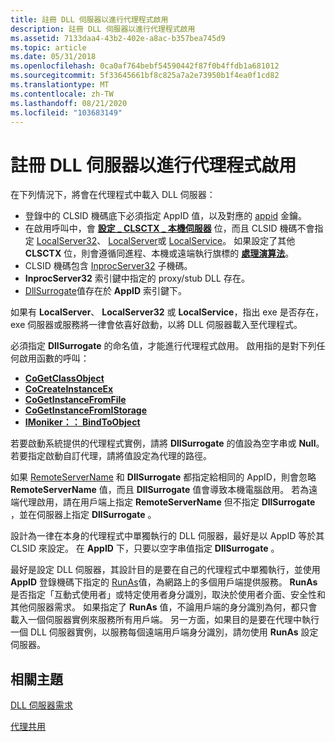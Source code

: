 ```yaml
---
title: 註冊 DLL 伺服器以進行代理程式啟用
description: 註冊 DLL 伺服器以進行代理程式啟用
ms.assetid: 7133daa4-43b2-402e-a8ac-b357bea745d9
ms.topic: article
ms.date: 05/31/2018
ms.openlocfilehash: 0ca0af764bebf54590442f87f0b4ffdb1a681012
ms.sourcegitcommit: 5f33645661bf8c825a7a2e73950b1f4ea0f1cd82
ms.translationtype: MT
ms.contentlocale: zh-TW
ms.lasthandoff: 08/21/2020
ms.locfileid: "103683149"
---
```

# <a name="registering-the-dll-server-for-surrogate-activation"></a>註冊 DLL 伺服器以進行代理程式啟用

在下列情況下，將會在代理程式中載入 DLL 伺服器：

-   登錄中的 CLSID 機碼底下必須指定 AppID 值，以及對應的 [appid](appid-key.md) 金鑰。
-   在啟用呼叫中，會 [**設定 \_ CLSCTX \_ 本機伺服器**](/windows/win32/api/wtypesbase/ne-wtypesbase-clsctx) 位，而且 CLSID 機碼不會指定 [LocalServer32](localserver32.md)、 [LocalServer](localserver.md)或 [LocalService](localservice.md)。 如果設定了其他 **CLSCTX** 位，則會遵循同進程、本機或遠端執行旗標的 [**處理演算法**](/windows/win32/api/wtypesbase/ne-wtypesbase-clsctx)。
-   CLSID 機碼包含 [InprocServer32](inprocserver32.md) 子機碼。
-   **InprocServer32** 索引鍵中指定的 proxy/stub DLL 存在。
-   [DllSurrogate](dllsurrogate.md)值存在於 **AppID** 索引鍵下。

如果有 **LocalServer**、 **LocalServer32** 或 **LocalService**，指出 exe 是否存在，exe 伺服器或服務將一律會依喜好啟動，以將 DLL 伺服器載入至代理程式。

必須指定 **DllSurrogate** 的命名值，才能進行代理程式啟用。 啟用指的是對下列任何啟用函數的呼叫：

-   [**CoGetClassObject**](/windows/desktop/api/combaseapi/nf-combaseapi-cogetclassobject)
-   [**CoCreateInstanceEx**](/windows/desktop/api/combaseapi/nf-combaseapi-cocreateinstanceex)
-   [**CoGetInstanceFromFile**](/windows/desktop/api/Objbase/nf-objbase-cogetinstancefromfile)
-   [**CoGetInstanceFromIStorage**](/windows/desktop/api/Objbase/nf-objbase-cogetinstancefromistorage)
-   [**IMoniker：： BindToObject**](/windows/desktop/api/ObjIdl/nf-objidl-imoniker-bindtoobject)

若要啟動系統提供的代理程式實例，請將 **DllSurrogate** 的值設為空字串或 **Null**。 若要指定啟動自訂代理，請將值設定為代理的路徑。

如果 [RemoteServerName](remoteservername.md) 和 **DllSurrogate** 都指定給相同的 AppID，則會忽略 **RemoteServerName** 值，而且 **DllSurrogate** 值會導致本機電腦啟用。 若為遠端代理啟用，請在用戶端上指定 **RemoteServerName** 但不指定 **DllSurrogate** ，並在伺服器上指定 **DllSurrogate** 。

設計為一律在本身的代理程式中單獨執行的 DLL 伺服器，最好是以 AppID 等於其 CLSID 來設定。 在 **AppID** 下，只要以空字串值指定 **DllSurrogate** 。

最好是設定 DLL 伺服器，其設計目的是要在自己的代理程式中單獨執行，並使用 **AppID** 登錄機碼下指定的 [RunAs](runas.md)值，為網路上的多個用戶端提供服務。 **RunAs** 是否指定「互動式使用者」或特定使用者身分識別，取決於使用者介面、安全性和其他伺服器需求。 如果指定了 **RunAs** 值，不論用戶端的身分識別為何，都只會載入一個伺服器實例來服務所有用戶端。 另一方面，如果目的是要在代理中執行一個 DLL 伺服器實例，以服務每個遠端用戶端身分識別，請勿使用 **RunAs** 設定伺服器。

## <a name="related-topics"></a>相關主題

<dl> <dt>

[DLL 伺服器需求](dll-server-requirements.md)
</dt> <dt>

[代理共用](surrogate-sharing.md)
</dt> </dl>

 

 